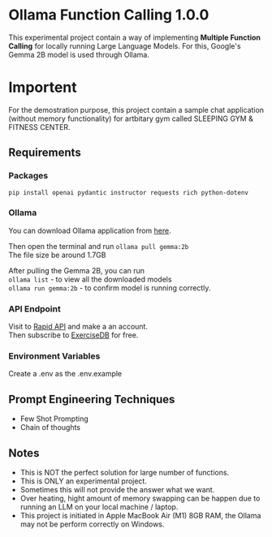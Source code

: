 # Ollama Function Calling 1.0.0

This experimental project contain a way of implementing **Multiple Function Calling** for locally running Large Language Models.
For this, Google's Gemma 2B model is used through Ollama.

# Importent
For the demostration purpose, this project contain a sample chat application (without memory functionality) for artbitary gym called SLEEPING GYM & FITNESS CENTER.

## Requirements
### Packages
   `pip install openai pydantic instructor requests rich python-dotenv`

   ### Ollama
   You can download Ollama application from [here](https://ollama.com/download).

   Then open the terminal and run `ollama pull gemma:2b`\
   The file size be around 1.7GB

   After pulling the Gemma 2B, you can run \
   `ollama list` - to view all the downloaded models \
   `ollama run gemma:2b` - to confirm model is running correctly.

   ### API Endpoint
   Visit to [Rapid API](https://rapidapi.com/hub) and make a an account.\
   Then subscribe to [ExerciseDB](https://rapidapi.com/justin-WFnsXH_t6/api/exercisedb/) for free.

   ### Environment Variables
   Create a .env as the .env.example


## Prompt Engineering Techniques
- Few Shot Prompting
- Chain of thoughts


## Notes
- This is NOT the perfect solution for large number of functions.
- This is ONLY an experimental project.
- Sometimes this will not provide the answer what we want. 
- Over heating, hight amount of memory swapping can be happen due to running an LLM on your local machine / laptop.
- This project is initiated in Apple MacBook Air (M1) 8GB RAM, the Ollama may not be perform correctly on Windows.